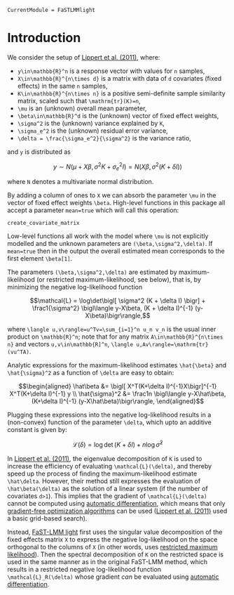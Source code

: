 ```@meta
CurrentModule = FaSTLMMlight
```

# Introduction

We consider the setup of [Lippert et al. (2011)](https://europepmc.org/article/med/21892150), where:

- ``y\in\mathbb{R}^n`` is a response vector with values for ``n`` samples,
- ``X\in\mathbb{R}^{n\times d}`` is a matrix with data of ``d`` covariates (fixed effects) in the same ``n`` samples,
- ``K\in\mathbb{R}^{n\times n}`` is a positive semi-definite sample similarity matrix, scaled such that ``\mathrm{tr}(K)=n``,
- ``\mu`` is an (unknown) overall mean parameter,
- ``\beta\in\mathbb{R}^d`` is the (unknown) vector of fixed effect weights,
- ``\sigma^2`` is the (unknown) variance explained by ``K``,
- ``\sigma_e^2`` is the (unknown) residual error variance,
- ``\delta = \frac{\sigma_e^2}{\sigma^2}`` is the variance ratio,

and ``y`` is distributed as

```math
y \sim N\bigl(\mu + X\beta, \sigma^2 K + \sigma_e^2 I\bigr) = N\bigl( X\beta, \sigma^2 (K + \delta I)\bigr)
```

where ``N`` denotes a multivariate normal distribution.

By adding a column of ones to ``X`` we can absorb the parameter ``\mu`` in the vector of fixed effect weights ``\beta``. High-level functions in this package all accept a parameter `mean=true` which will call this operation:

```@docs
create_covariate_matrix
```

Low-level functions all work with the model where ``\mu`` is not explicitly modelled and the unknown parameters are ``(\beta,\sigma^2,\delta)``. If `mean=true` then in the output the overall estimated mean corresponds to the first element ``\beta[1]``.

The parameters ``(\beta,\sigma^2,\delta)`` are estimated by maximum-likelihood (or restricted maximum-likelihood, see below), that is, by minimizing the negative log-likelihood function

```math
\mathcal{L} = \log\det\bigl[ \sigma^2 (K + \delta I) \bigr] + \frac1{\sigma^2} \bigl\langle y-X\beta, (K + \delta I)^{-1} (y-X\beta)\bigr\rangle,
```

where ``\langle u,v\rangle=u^Tv=\sum_{i=1}^n u_n v_n`` is the usual inner product on ``\mathbb{R}^n``; note that for any matrix ``A\in\mathbb{R}^{n\times n}`` and vectors ``u,v\in\mathbb{R]^n``, ``\langle u,Av\rangle=\mathrm{tr}(vu^TA)``. 

Analytic expressions for the maximum-likelihood estimates ``\hat{\beta}`` and ``\hat{\sigma}^2`` as a function of ``\delta`` are easy to obtain:

```math
\begin{aligned}
\hat\beta &= \bigl[ X^T(K+\delta I)^{-1}X\bigr]^{-1}
  X^T(K+\delta I)^{-1} y \\
  \hat{\sigma}^2 &= \frac1n \bigl\langle y-X\hat\beta, (K+\delta I)^{-1} (y-X\hat\beta)\bigr\rangle, 
\end{aligned}
```

Plugging these expressions into the negative log-likelihood results in a (non-convex) function of the parameter ``\delta``, which upto an additive constant is given by: 

```math
\mathcal{L}(\delta) = \log\det (K+\delta I) + n \log \hat{\sigma}^2
```

In [Lippert et al. (2011)](https://europepmc.org/article/med/21892150), the eigenvalue decomposition of ``K`` is used to increase the efficiency of evaluating ``\mathcal{L}(\delta)``, and thereby speed up the process of finding the maximum-likelihood estimate ``\hat\delta``. However, their method still expresses the evaluation of ``\hat\beta(\delta)`` as the solution of a linear system (if the number of covariates ``d>1``). This implies that the gradient of ``\mathcal{L}(\delta)`` cannot be computed using [automatic differentiation](https://julianlsolvers.github.io/Optim.jl/stable/user/gradientsandhessians/#Automatic-differentiation), which means that only [gradient-free optimization algorithms](https://julianlsolvers.github.io/Optim.jl/stable/algo/nelder_mead/) can be used ([Lippert et al. (2011)](https://europepmc.org/article/med/21892150) used a basic grid-based search).

Instead, [FaST-LMM light](https://github.com/tmichoel/FaSTLMMlight.jl) first uses the singular value decomposition of the fixed effects matrix ``X`` to express the negative log-likelihood on the space orthogonal to the columns of ``X`` (in other words, uses [restricted maximum likelihood](https://en.wikipedia.org/wiki/Restricted_maximum_likelihood)). Then the spectral decomposition of ``K`` on the restricted space is used in the same manner as in the original FaST-LMM method, which results in a restricted negative log-likelihood function ``\mathcal{L}_R(\delta)`` whose gradient *can* be evaluated using [automatic differentiation](https://julianlsolvers.github.io/Optim.jl/stable/user/gradientsandhessians/#Automatic-differentiation).
